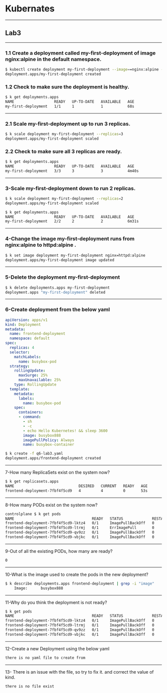 # Kubernates
---
## Lab3
---

### 1.1 Create a deployment called my-first-deployment of image nginx:alpine in the default namespace.
```bash
$ kubectl create deployment my-first-deployment --image==nginx:alpine --namespace=default
deployment.apps/my-first-deployment created
```
### 1.2 Check to make sure the deployment is healthy.
```bash
$ k get deployments.apps 
NAME                  READY   UP-TO-DATE   AVAILABLE   AGE
my-first-deployment   1/1     1            1           68s

```
----------------
### 2.1 Scale my-first-deployment up to run 3 replicas.
```bash
$ k scale deployment my-first-deployment --replicas=3
deployment.apps/my-first-deployment scaled
```
### 2.2 Check to make sure all 3 replicas are ready.
```bash
$ k get deployments.apps 
NAME                  READY   UP-TO-DATE   AVAILABLE   AGE
my-first-deployment   3/3     3            3           4m40s
```
----------------
### 3-Scale my-first-deployment down to run 2 replicas.
```bash
$ k scale deployment my-first-deployment --replicas=2
deployment.apps/my-first-deployment scaled

$ k get deployments.apps 
NAME                  READY   UP-TO-DATE   AVAILABLE   AGE
my-first-deployment   2/2     2            2           6m31s
```
---------------
### 4-Change the image my-first-deployment runs from nginx:alpine to httpd:alpine .
```bash
$ k set image deployment my-first-deployment nginx=httpd:alpine
deployment.apps/my-first-deployment image updated
```
--------------------------
### 5-Delete the deployment my-first-deployment
```bash
$ k delete deployments.apps my-first-deployment 
deployment.apps "my-first-deployment" deleted
```
----------------------------
### 6-Create deployment from the below yaml
```yaml
apiVersion: apps/v1
kind: Deployment
metadata:
  name: frontend-deployment
  namespace: default
spec:
  replicas: 4
  selector:
    matchLabels:
      name: busybox-pod
  strategy:
    rollingUpdate:
      maxSurge: 25%
      maxUnavailable: 25%
    type: RollingUpdate
  template:
    metadata:
      labels:
        name: busybox-pod
    spec:
      containers:
      - command:
        - sh
        - -c
        - echo Hello Kubernetes! && sleep 3600
        image: busybox888
        imagePullPolicy: Always
        name: busybox-container
```

```bash
$ k create -f q6-lab3.yaml 
deployment.apps/frontend-deployment created
```
        
-------------
7-How many ReplicaSets exist on the system now?
```bash
$ k get replicasets.apps 
NAME                             DESIRED   CURRENT   READY   AGE
frontend-deployment-7fbf4f5cd9   4         4         0       53s
```
------------------------------
8-How many PODs exist on the system now?

```bash
controlplane $ k get pods
NAME                                   READY   STATUS             RESTARTS   AGE
frontend-deployment-7fbf4f5cd9-lktz4   0/1     ImagePullBackOff   0          105s
frontend-deployment-7fbf4f5cd9-ltrmj   0/1     ErrImagePull       0          105s
frontend-deployment-7fbf4f5cd9-qv9zz   0/1     ImagePullBackOff   0          105s
frontend-deployment-7fbf4f5cd9-vbjkc   0/1     ImagePullBackOff   0          105s
```
-----------------
9-Out of all the existing PODs, how many are ready?
```bash
0
```
-------------------
10-What is the image used to create the pods in the new deployment?
```bash
$ k describe deployments.apps frontend-deployment | grep -i "image"
    Image:      busybox888
```
---------------------
11-Why do you think the deployment is not ready?
```bash
$ k get pods
NAME                                   READY   STATUS             RESTARTS   AGE
frontend-deployment-7fbf4f5cd9-lktz4   0/1     ImagePullBackOff   0          5m59s
frontend-deployment-7fbf4f5cd9-ltrmj   0/1     ImagePullBackOff   0          5m59s
frontend-deployment-7fbf4f5cd9-qv9zz   0/1     ImagePullBackOff   0          5m59s
frontend-deployment-7fbf4f5cd9-vbjkc   0/1     ImagePullBackOff   0          5m59s
```
----------------------
12-Create a new Deployment using the below yaml 
```bash
there is no yaml file to create from
```
----------------
13-
There is an issue with the file, so try to fix it.
and correct the value of kind.
```bash
there is no file exist
```
